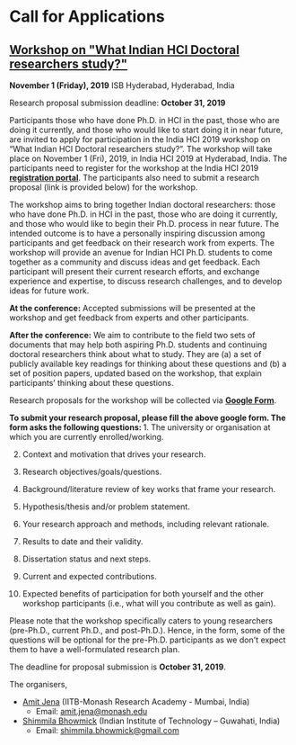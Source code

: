 # Call for Applications

## [Workshop on "What Indian HCI Doctoral researchers study?"](https://amitjenaiitbm.github.io/IndiaHCI2019/)

<strong>November 1 (Friday), 2019</strong>
ISB Hyderabad, Hyderabad, India


Research proposal submission deadline: <strong>October 31, 2019</strong>

Participants those who have done Ph.D. in HCI in the past, those who are doing it currently, and those who would like to start doing it in near future, are invited to apply for participation in the India HCI 2019 workshop on “What Indian HCI Doctoral researchers study?”. The workshop will take place on November 1 (Fri), 2019, in India HCI 2019 at Hyderabad, India. The participants need to register for the workshop at the India HCI 2019 <strong>[registration portal](https://www.indiahci.org/indiahci_2019/register/)</strong>. The participants also need to submit a research proposal (link is provided below) for the workshop.

The workshop aims to bring together Indian doctoral researchers: those who have done Ph.D. in HCI in the past, those who are doing it currently, and those who would like to begin their Ph.D. process in near future. The intended outcome is to have a personally inspiring discussion among participants and get feedback on their research work from experts. The workshop will provide an avenue for Indian HCI Ph.D. students to come together as a community and discuss ideas and get feedback. Each participant will present their current research efforts, and exchange experience and expertise, to discuss research challenges, and to develop ideas for future work.

<strong>At the conference:</strong> Accepted submissions will be presented at the workshop and get feedback from experts and other participants.

<strong>After the conference:</strong> We aim to contribute to the field two sets of documents that may help both aspiring Ph.D. students and continuing doctoral researchers think about what to study. They are (a) a set of publicly available key readings for thinking about these questions and (b) a set of position papers, updated based on the workshop, that explain participants’ thinking about these questions.

Research proposals for the workshop will be collected via <strong>[Google Form](https://forms.gle/orhVNL6iqUkANxeK6)</strong>.

<strong>
  To submit your research proposal, please fill the above google form. The form asks the following questions:
</strong>
1. The university or organisation at which you are currently enrolled/working.

2. Context and motivation that drives your research.

3. Research objectives/goals/questions.

4. Background/literature review of key works that frame your research.

5. Hypothesis/thesis and/or problem statement.

6. Your research approach and methods, including relevant rationale.

7. Results to date and their validity.

8. Dissertation status and next steps.

9. Current and expected contributions.

10. Expected benefits of participation for both yourself and the other workshop participants (i.e., what will you contribute as well as gain).

Please note that the workshop specifically caters to young researchers (pre-Ph.D., current Ph.D., and post-Ph.D.). Hence, in the form, some of the questions will be optional for the pre-Ph.D. participants as we don't expect them to have a well-formulated research plan.

The deadline for proposal submission is <strong>October 31, 2019</strong>.

The organisers,

- [Amit Jena](https://amitjenaiitbm.github.io/amitjena/) (IITB-Monash Research Academy - Mumbai, India)
  - Email: amit.jena@monash.edu
- [Shimmila Bhowmick](http://embeddedinteractions.com/people.html) (Indian Institute of Technology – Guwahati, India)
  - Email: shimmila.bhowmick@gmail.com
